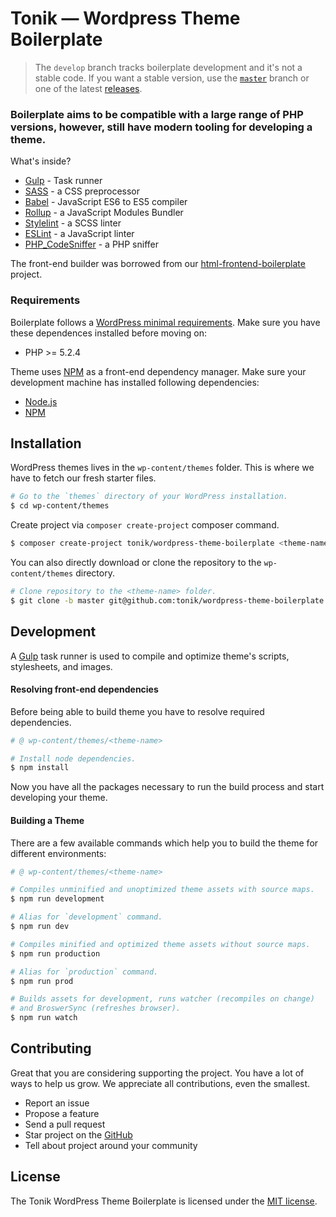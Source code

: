 # Tonik — Wordpress Theme Boilerplate

> The `develop` branch tracks boilerplate development and it's not a stable code. If you want a stable version, use the [`master`](//github.com/tonik/wordpress-theme-boilerplate/tree/master) branch or one of the latest [releases](//github.com/tonik/wordpress-theme-boilerplate/releases).

### Boilerplate aims to be compatible with a large range of PHP versions, however, still have modern tooling for developing a theme.

 What's inside?

- [Gulp](//gulpjs.com/) - Task runner
- [SASS](//sass-lang.com/) - a CSS preprocessor
- [Babel](//babeljs.io/) - JavaScript ES6 to ES5 compiler
- [Rollup](//rollupjs.org/) - a JavaScript Modules Bundler
- [Stylelint](//stylelint.io/) - a SCSS linter
- [ESLint](//eslint.org/) - a JavaScript linter
- [PHP_CodeSniffer](//github.com/squizlabs/PHP_CodeSniffer) - a PHP sniffer

The front-end builder was borrowed from our [html-frontend-boilerplate](https://github.com/tonik/html-frontend-boilerplate) project.

### Requirements

Boilerplate follows a [WordPress minimal requirements](https://wordpress.org/about/requirements/). Make sure you have these dependences installed before moving on:
- PHP >= 5.2.4

Theme uses [NPM](//www.npmjs.com/) as a front-end dependency manager. Make sure your development machine has installed following dependencies:
- [Node.js](//nodejs.org/)
- [NPM](//www.npmjs.com/)

## Installation

WordPress themes lives in the `wp-content/themes` folder. This is where we have to fetch our fresh starter files.

```bash
# Go to the `themes` directory of your WordPress installation.
$ cd wp-content/themes
```

Create project via `composer create-project` composer command.

```bash
$ composer create-project tonik/wordpress-theme-boilerplate <theme-name>
```

You can also directly download or clone the repository to the `wp-content/themes` directory.

```bash
# Clone repository to the <theme-name> folder.
$ git clone -b master git@github.com:tonik/wordpress-theme-boilerplate.git <theme-name>
```

## Development

A [Gulp](https://gulpjs.com/) task runner is used to compile and optimize theme's scripts, stylesheets, and images.

#### Resolving front-end dependencies

Before being able to build theme you have to resolve required dependencies.

```bash
# @ wp-content/themes/<theme-name>

# Install node dependencies.
$ npm install
```

Now you have all the packages necessary to run the build process and start developing your theme.

#### Building a Theme

There are a few available commands which help you to build the theme for different environments:

```bash
# @ wp-content/themes/<theme-name>

# Compiles unminified and unoptimized theme assets with source maps.
$ npm run development

# Alias for `development` command.
$ npm run dev

# Compiles minified and optimized theme assets without source maps.
$ npm run production

# Alias for `production` command.
$ npm run prod

# Builds assets for development, runs watcher (recompiles on change)
# and BroswerSync (refreshes browser).
$ npm run watch
```

## Contributing

Great that you are considering supporting the project. You have a lot of ways to help us grow. We appreciate all contributions, even the smallest.

- Report an issue
- Propose a feature
- Send a pull request
- Star project on the [GitHub](https://github.com/tonik/wordpress-theme-boilerplate)
- Tell about project around your community

## License

The Tonik WordPress Theme Boilerplate is licensed under the [MIT license](http://opensource.org/licenses/MIT).
